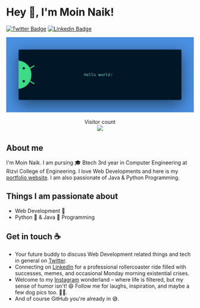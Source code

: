 # Hey :wave:, I'm Moin Naik!

[![Twitter Badge](https://img.shields.io/badge/-@MoinMN5-1ca0f1?style=flat-square&labelColor=1ca0f1&logo=twitter&logoColor=white&link=https://twitter.com/MoinMN5)](https://twitter.com/MoinMN5) [![Linkedin Badge](https://img.shields.io/badge/-moinnaik-blue?style=flat-square&logo=Linkedin&logoColor=white&link=https://www.linkedin.com/in/moinnaik/)](https://www.linkedin.com/in/moinnaik/)

<img src="Readme/banner.png" alt="Hello world">

<p align="center"> 
  Visitor count<br>
  <img src="https://profile-counter.glitch.me/MoinMN/count.svg" />
</p>

## About me

I'm Moin Naik. I am pursing 🎓 Btech 3rd year in Computer Engineering at Rizvi College of Engineering. I love Web Developments  and here is my<a href="https://moinmn.github.io/MoinMN" target="_blank"> portfolio website</a>. I am also passionate of Java & Python Programming.

## Things I am passionate about

- Web Development :robot:
- Python 🐍 & Java 🍵 Programming

## Get in touch :coffee:

- Your future buddy to discuss Web Development related things and tech in general on <a href="https://twitter.com/MoinMN5" target="_blank"> Twitter</a>.
- Connecting on <a href="https://www.linkedin.com/in/moinnaik/" target="_blank"> LinkedIn</a> for a professional rollercoaster ride filled with successes, memes, and occasional Monday morning existential crises.
- Welcome to my <a href="https://instagram.com/im_moin45" target="_blank"> Instagram</a> wonderland – where life is filtered, but my sense of humor isn't! 😄 Follow me for laughs, inspiration, and maybe a few dog pics too. 🐶📸.
- And of course GitHub you're already in 😅.

<!--
**MoinMN/MoinMN** is a ✨ _special_ ✨ repository because its `README.md` (this file) appears on your GitHub profile.

Here are some ideas to get you started:

- 🔭 I’m currently working on ...
- 🌱 I’m currently learning ...
- 👯 I’m looking to collaborate on ...
- 🤔 I’m looking for help with ...
- 💬 Ask me about ...
- 📫 How to reach me: ...
- 😄 Pronouns: ...
- ⚡ Fun fact: ...
-->
